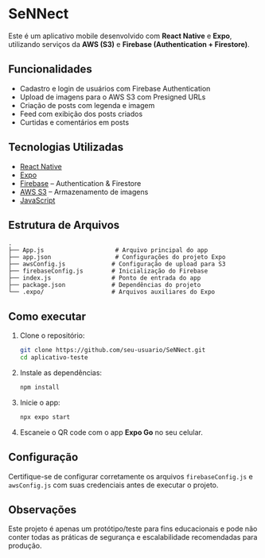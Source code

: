 
# SeNNect

Este é um aplicativo mobile desenvolvido com **React Native** e **Expo**, utilizando serviços da **AWS (S3)** e **Firebase (Authentication + Firestore)**.

## Funcionalidades

- Cadastro e login de usuários com Firebase Authentication
- Upload de imagens para o AWS S3 com Presigned URLs
- Criação de posts com legenda e imagem
- Feed com exibição dos posts criados
- Curtidas e comentários em posts

## Tecnologias Utilizadas

- [React Native](https://reactnative.dev/)
- [Expo](https://expo.dev/)
- [Firebase](https://firebase.google.com/) – Authentication & Firestore
- [AWS S3](https://aws.amazon.com/s3/) – Armazenamento de imagens
- [JavaScript](https://developer.mozilla.org/en-US/docs/Web/JavaScript)

## Estrutura de Arquivos

```
.
├── App.js                    # Arquivo principal do app
├── app.json                  # Configurações do projeto Expo
├── awsConfig.js             # Configuração de upload para S3
├── firebaseConfig.js        # Inicialização do Firebase
├── index.js                 # Ponto de entrada do app
├── package.json             # Dependências do projeto
└── .expo/                   # Arquivos auxiliares do Expo
```

## Como executar

1. Clone o repositório:
   ```bash
   git clone https://github.com/seu-usuario/SeNNect.git
   cd aplicativo-teste
   ```

2. Instale as dependências:
   ```bash
   npm install
   ```

3. Inicie o app:
   ```bash
   npx expo start
   ```

4. Escaneie o QR code com o app **Expo Go** no seu celular.

## Configuração

Certifique-se de configurar corretamente os arquivos `firebaseConfig.js` e `awsConfig.js` com suas credenciais antes de executar o projeto.

## Observações

Este projeto é apenas um protótipo/teste para fins educacionais e pode não conter todas as práticas de segurança e escalabilidade recomendadas para produção.
